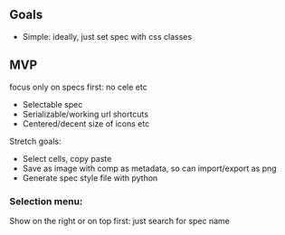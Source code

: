 


## Goals

- Simple: ideally, just set spec with css classes




## MVP  
focus only on specs first: no cele etc
- Selectable spec
- Serializable/working url shortcuts
- Centered/decent size of icons etc

Stretch goals:
- Select cells, copy paste
- Save as image with comp as metadata, so can import/export as png
- Generate spec style file with python




### Selection menu:
Show on the right or on top
first: just search for spec name